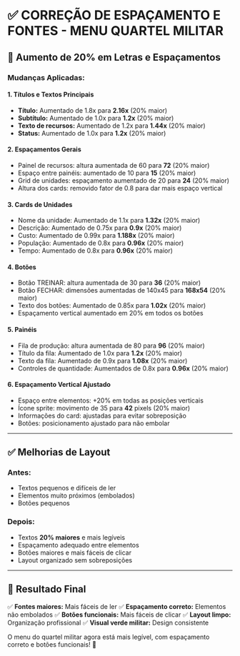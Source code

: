 # ✅ CORREÇÃO DE ESPAÇAMENTO E FONTES - MENU QUARTEL MILITAR

## 📏 Aumento de 20% em Letras e Espaçamentos

### **Mudanças Aplicadas:**

#### **1. Títulos e Textos Principais**
- **Título:** Aumentado de 1.8x para **2.16x** (20% maior)
- **Subtítulo:** Aumentado de 1.0x para **1.2x** (20% maior)
- **Texto de recursos:** Aumentado de 1.2x para **1.44x** (20% maior)
- **Status:** Aumentado de 1.0x para **1.2x** (20% maior)

#### **2. Espaçamentos Gerais**
- Painel de recursos: altura aumentada de 60 para **72** (20% maior)
- Espaço entre painéis: aumentado de 10 para **15** (20% maior)
- Grid de unidades: espaçamento aumentado de 20 para **24** (20% maior)
- Altura dos cards: removido fator de 0.8 para dar mais espaço vertical

#### **3. Cards de Unidades**
- Nome da unidade: Aumentado de 1.1x para **1.32x** (20% maior)
- Descrição: Aumentado de 0.75x para **0.9x** (20% maior)
- Custo: Aumentado de 0.99x para **1.188x** (20% maior)
- População: Aumentado de 0.8x para **0.96x** (20% maior)
- Tempo: Aumentado de 0.8x para **0.96x** (20% maior)

#### **4. Botões**
- Botão TREINAR: altura aumentada de 30 para **36** (20% maior)
- Botão FECHAR: dimensões aumentadas de 140x45 para **168x54** (20% maior)
- Texto dos botões: Aumentado de 0.85x para **1.02x** (20% maior)
- Espaçamento vertical aumentado em 20% em todos os botões

#### **5. Painéis**
- Fila de produção: altura aumentada de 80 para **96** (20% maior)
- Título da fila: Aumentado de 1.0x para **1.2x** (20% maior)
- Texto da fila: Aumentado de 0.9x para **1.08x** (20% maior)
- Controles de quantidade: Aumentados de 0.8x para **0.96x** (20% maior)

#### **6. Espaçamento Vertical Ajustado**
- Espaço entre elementos: +20% em todas as posições verticais
- Ícone sprite: movimento de 35 para **42** pixels (20% maior)
- Informações do card: ajustadas para evitar sobreposição
- Botões: posicionamento ajustado para não embolar

---

## ✅ **Melhorias de Layout**

### **Antes:**
- Textos pequenos e difíceis de ler
- Elementos muito próximos (embolados)
- Botões pequenos

### **Depois:**
- Textos **20% maiores** e mais legíveis
- Espaçamento adequado entre elementos
- Botões maiores e mais fáceis de clicar
- Layout organizado sem sobreposições

---

## 🎯 **Resultado Final**

✅ **Fontes maiores:** Mais fáceis de ler
✅ **Espaçamento correto:** Elementos não embolados
✅ **Botões funcionais:** Mais fáceis de clicar
✅ **Layout limpo:** Organização profissional
✅ **Visual verde militar:** Design consistente

O menu do quartel militar agora está mais legível, com espaçamento correto e botões funcionais! 🎉
